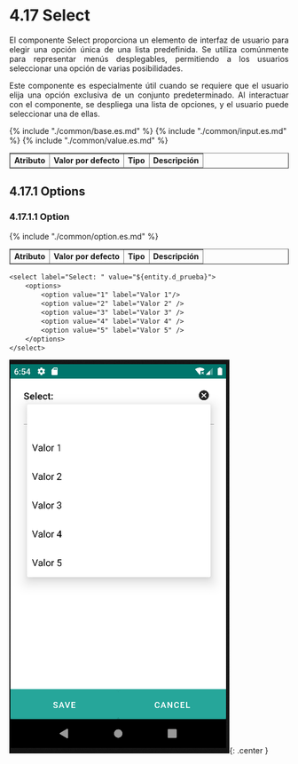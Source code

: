 # 4.17 Select
<div style="text-align: justify;">
<p>El componente Select proporciona un elemento de interfaz de usuario para elegir una opción única de una lista predefinida. Se utiliza comúnmente para representar menús desplegables, permitiendo a los usuarios seleccionar una opción de varias posibilidades.</p>
<p>Este componente es especialmente útil cuando se requiere que el usuario elija una opción exclusiva de un conjunto predeterminado. Al interactuar con el componente, se despliega una lista de opciones, y el usuario puede seleccionar una de ellas.</p>
</div>
<table border="1">
    <thead>
        <tr>
            <th colspan="2">Atributo</th>
            <th>Valor por defecto</th>
            <th>Tipo</th>
            <th>Descripción</th>
         </tr>
    </thead>
    <tbody>
        {% include "./common/base.es.md" %}
        {% include "./common/input.es.md" %}
        {% include "./common/value.es.md" %}
   </tbody>
</table>

## 4.17.1 Options

### 4.17.1.1 Option
<table border="1">
    <thead>
        <tr>
            <th colspan="2">Atributo</th>
            <th>Valor por defecto</th>
            <th>Tipo</th>
            <th>Descripción</th>
         </tr>
    </thead>
    <tbody>
        {% include "./common/option.es.md" %}
   </tbody>
</table>

    <select label="Select: " value="${entity.d_prueba}">
        <options>
            <option value="1" label="Valor 1"/>
            <option value="2" label="Valor 2" />
            <option value="3" label="Valor 3" />
            <option value="4" label="Valor 4" />
            <option value="5" label="Valor 5" />
        </options>
    </select>

![img.png](../img/select.png){: .center } 